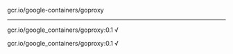 gcr.io/google-containers/goproxy 

----
gcr.io/google_containers/goproxy:0.1 √

gcr.io/google_containers/goproxy:0.1 √

